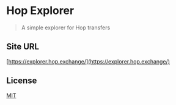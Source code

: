 # Hop Explorer

> A simple explorer for Hop transfers

## Site URL

[https://explorer.hop.exchange/](https://explorer.hop.exchange/)

## License

[MIT](LICENSE)
